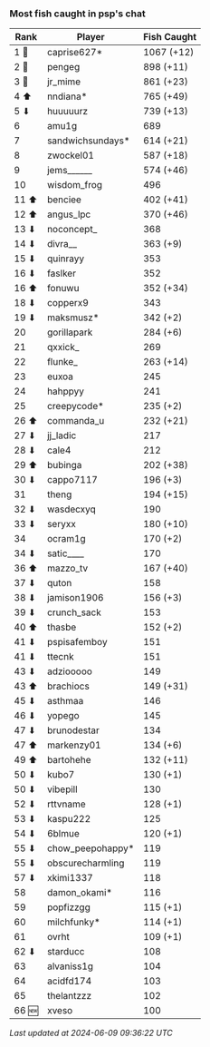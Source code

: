 ### Most fish caught in psp's chat
| Rank | Player | Fish Caught |
|------|--------|-----------|
| 1 🥇  | caprise627* | 1067 (+12) |
| 2 🥈  | pengeg | 898 (+11) |
| 3 🥉  | jr_mime | 861 (+23) |
| 4 ⬆ | nndiana* | 765 (+49) |
| 5 ⬇ | huuuuurz | 739 (+13) |
| 6  | amu1g | 689 |
| 7  | sandwichsundays* | 614 (+21) |
| 8  | zwockel01 | 587 (+18) |
| 9  | jems______ | 574 (+46) |
| 10  | wisdom_frog | 496 |
| 11 ⬆ | benciee | 402 (+41) |
| 12 ⬆ | angus_lpc | 370 (+46) |
| 13 ⬇ | noconcept_ | 368 |
| 14 ⬇ | divra__ | 363 (+9) |
| 15 ⬇ | quinrayy | 353 |
| 16 ⬇ | faslker | 352 |
| 16 ⬆ | fonuwu | 352 (+34) |
| 18 ⬇ | copperx9 | 343 |
| 19 ⬇ | maksmusz* | 342 (+2) |
| 20  | gorillapark | 284 (+6) |
| 21  | qxxick_ | 269 |
| 22  | flunke_ | 263 (+14) |
| 23  | euxoa | 245 |
| 24  | hahppyy | 241 |
| 25  | creepycode* | 235 (+2) |
| 26 ⬆ | commanda_u | 232 (+21) |
| 27 ⬇ | jj_ladic | 217 |
| 28 ⬇ | cale4 | 212 |
| 29 ⬆ | bubinga | 202 (+38) |
| 30 ⬇ | cappo7117 | 196 (+3) |
| 31  | theng | 194 (+15) |
| 32 ⬇ | wasdecxyq | 190 |
| 33 ⬇ | seryxx | 180 (+10) |
| 34  | ocram1g | 170 (+2) |
| 34 ⬇ | satic____ | 170 |
| 36 ⬆ | mazzo_tv | 167 (+40) |
| 37 ⬇ | quton | 158 |
| 38 ⬇ | jamison1906 | 156 (+3) |
| 39 ⬇ | crunch_sack | 153 |
| 40 ⬆ | thasbe | 152 (+2) |
| 41 ⬇ | pspisafemboy | 151 |
| 41 ⬇ | ttecnk | 151 |
| 43 ⬇ | adziooooo | 149 |
| 43 ⬆ | brachiocs | 149 (+31) |
| 45 ⬇ | asthmaa | 146 |
| 46 ⬇ | yopego | 145 |
| 47 ⬇ | brunodestar | 134 |
| 47 ⬆ | markenzy01 | 134 (+6) |
| 49 ⬆ | bartohehe | 132 (+11) |
| 50 ⬇ | kubo7 | 130 (+1) |
| 50 ⬇ | vibepill | 130 |
| 52 ⬇ | rttvname | 128 (+1) |
| 53 ⬇ | kaspu222 | 125 |
| 54 ⬇ | 6blmue | 120 (+1) |
| 55 ⬇ | chow_peepohappy* | 119 |
| 55 ⬇ | obscurecharmling | 119 |
| 57 ⬇ | xkimi1337 | 118 |
| 58  | damon_okami* | 116 |
| 59  | popfizzgg | 115 (+1) |
| 60  | milchfunky* | 114 (+1) |
| 61  | ovrht | 109 (+1) |
| 62 ⬇ | starducc | 108 |
| 63  | alvaniss1g | 104 |
| 64  | acidfd174 | 103 |
| 65  | thelantzzz | 102 |
| 66 🆕 | xveso | 100 |

_Last updated at 2024-06-09 09:36:22 UTC_